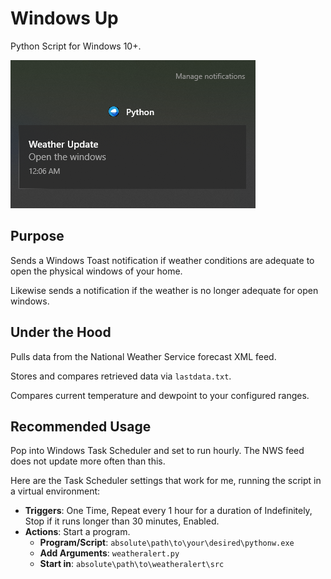 # Windows Up

Python Script for Windows 10+.

![Windows Notification Panel Showing WindowsUp Alert](preview.png "Notification Sample")

## Purpose

Sends a Windows Toast notification if weather conditions are adequate to open the physical windows of your home.

Likewise sends a notification if the weather is no longer adequate for open windows.

## Under the Hood

Pulls data from the National Weather Service forecast XML feed.

Stores and compares retrieved data via `lastdata.txt`.

Compares current temperature and dewpoint to your configured ranges.

## Recommended Usage

Pop into Windows Task Scheduler and set to run hourly. The NWS feed does not update more often than this.

Here are the Task Scheduler settings that work for me, running the script in a virtual environment:

* **Triggers**: One Time, Repeat every 1 hour for a duration of Indefinitely, Stop if it runs longer than 30 minutes, Enabled.
* **Actions**: Start a program.
   * **Program/Script**: `absolute\path\to\your\desired\pythonw.exe`
   * **Add Arguments**: `weatheralert.py`
   * **Start in**: `absolute\path\to\weatheralert\src`
